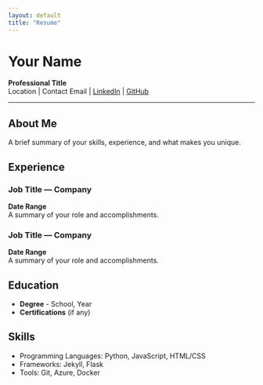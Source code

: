 ```yaml
---
layout: default
title: "Resume"
---
```


# Your Name

**Professional Title**  
Location | Contact Email | [LinkedIn](https://www.linkedin.com/in/username/) | [GitHub](https://github.com/username)

---

## About Me
A brief summary of your skills, experience, and what makes you unique.

## Experience
### Job Title — Company
**Date Range**  
A summary of your role and accomplishments.

### Job Title — Company
**Date Range**  
A summary of your role and accomplishments.

## Education
- **Degree** - School, Year
- **Certifications** (if any)

## Skills
- Programming Languages: Python, JavaScript, HTML/CSS
- Frameworks: Jekyll, Flask
- Tools: Git, Azure, Docker

